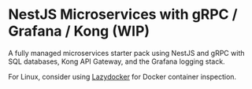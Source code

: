 # NestJS Microservices with gRPC / Grafana / Kong (WIP)

A fully managed microservices starter pack using NestJS and gRPC with SQL databases, Kong API Gateway, and the Grafana logging stack.

For Linux, consider using [Lazydocker](https://github.com/jesseduffield/lazydocker) for Docker container inspection.




